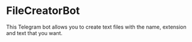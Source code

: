 # FileCreatorBot
This Telegram bot allows you to create text files with the name, extension and text that you want.
